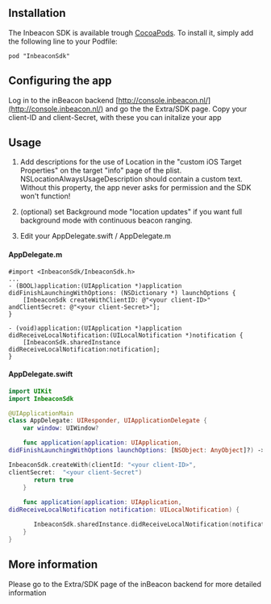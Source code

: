 ## Installation

The Inbeacon SDK is available trough [CocoaPods](http://cocoapods.org). To install
it, simply add the following line to your Podfile:

```
pod "InbeaconSdk"
```

## Configuring the app

Log in to the inBeacon backend [http://console.inbeacon.nl/](http://console.inbeacon.nl/) and go the the Extra/SDK page.
Copy your client-ID and client-Secret, with these you can initalize your app


## Usage

1. Add descriptions for the use of Location in the "custom iOS Target Properties" on the target "info" page of the plist. NSLocationAlwaysUsageDescription should contain a custom text. Without this property, the app never asks for permission and the SDK won't function!

2. (optional) set Background mode "location updates" if you want full background mode with continuous beacon ranging. 

3. Edit your AppDelegate.swift / AppDelegate.m

#### AppDelegate.m

```objc
#import <InbeaconSdk/InbeaconSdk.h>
...
- (BOOL)application:(UIApplication *)application didFinishLaunchingWithOptions: (NSDictionary *) launchOptions {
    [InbeaconSdk createWithClientID: @"<your client-ID>" andClientSecret: @"<your client-Secret>"]; 
}

- (void)application:(UIApplication *)application didReceiveLocalNotification:(UILocalNotification *)notification {
    [InbeaconSdk.sharedInstance didReceiveLocalNotification:notification];
}
```

#### AppDelegate.swift
```swift
import UIKit
import InbeaconSdk

@UIApplicationMain
class AppDelegate: UIResponder, UIApplicationDelegate {
    var window: UIWindow?

    func application(application: UIApplication, 
didFinishLaunchingWithOptions launchOptions: [NSObject: AnyObject]?) -> Bool {

InbeaconSdk.createWith(clientId: "<your client-ID>", 
clientSecret:  "<your client-Secret")
       return true
    }
    
    func application(application: UIApplication, 
didReceiveLocalNotification notification: UILocalNotification) {

       InbeaconSdk.sharedInstance.didReceiveLocalNotification(notification)
    }
}
```

## More information
Please go to the Extra/SDK page of the inBeacon backend for more detailed information


